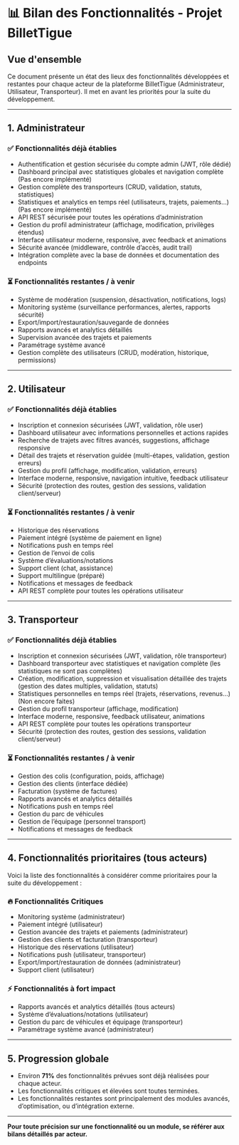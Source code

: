 # 📊 Bilan des Fonctionnalités - Projet BilletTigue

## Vue d'ensemble
Ce document présente un état des lieux des fonctionnalités développées et restantes pour chaque acteur de la plateforme BilletTigue (Administrateur, Utilisateur, Transporteur). Il met en avant les priorités pour la suite du développement.

---

## 1. Administrateur

### ✅ Fonctionnalités déjà établies
- Authentification et gestion sécurisée du compte admin (JWT, rôle dédié)
- Dashboard principal avec statistiques globales et navigation complète (Pas encore implémenté)
- Gestion complète des transporteurs (CRUD, validation, statuts, statistiques)
- Statistiques et analytics en temps réel (utilisateurs, trajets, paiements…)(Pas encore implémenté)
- API REST sécurisée pour toutes les opérations d’administration
- Gestion du profil administrateur (affichage, modification, privilèges étendus)
- Interface utilisateur moderne, responsive, avec feedback et animations
- Sécurité avancée (middleware, contrôle d’accès, audit trail)
- Intégration complète avec la base de données et documentation des endpoints

### ⏳ Fonctionnalités restantes / à venir
- Système de modération (suspension, désactivation, notifications, logs)
- Monitoring système (surveillance performances, alertes, rapports sécurité)
- Export/import/restauration/sauvegarde de données
- Rapports avancés et analytics détaillés
- Supervision avancée des trajets et paiements
- Paramétrage système avancé
- Gestion complète des utilisateurs (CRUD, modération, historique, permissions)

---

## 2. Utilisateur

### ✅ Fonctionnalités déjà établies
- Inscription et connexion sécurisées (JWT, validation, rôle user)
- Dashboard utilisateur avec informations personnelles et actions rapides
- Recherche de trajets avec filtres avancés, suggestions, affichage responsive
- Détail des trajets et réservation guidée (multi-étapes, validation, gestion erreurs)
- Gestion du profil (affichage, modification, validation, erreurs)
- Interface moderne, responsive, navigation intuitive, feedback utilisateur
- Sécurité (protection des routes, gestion des sessions, validation client/serveur)



### ⏳ Fonctionnalités restantes / à venir
- Historique des réservations
- Paiement intégré (système de paiement en ligne)
- Notifications push en temps réel
- Gestion de l’envoi de colis
- Système d’évaluations/notations
- Support client (chat, assistance)
- Support multilingue (préparé)
- Notifications et messages de feedback
- API REST complète pour toutes les opérations utilisateur

---

## 3. Transporteur

### ✅ Fonctionnalités déjà établies
- Inscription et connexion sécurisées (JWT, validation, rôle transporteur)
- Dashboard transporteur avec statistiques et navigation complète (les statistiques ne sont pas complètes)
- Création, modification, suppression et visualisation détaillée des trajets (gestion des dates multiples, validation, statuts)
- Statistiques personnelles en temps réel (trajets, réservations, revenus…) (Non encore faites)
- Gestion du profil transporteur (affichage, modification)
- Interface moderne, responsive, feedback utilisateur, animations
- API REST complète pour toutes les opérations transporteur
- Sécurité (protection des routes, gestion des sessions, validation client/serveur)


### ⏳ Fonctionnalités restantes / à venir
- Gestion des colis (configuration, poids, affichage)
- Gestion des clients (interface dédiée)
- Facturation (système de factures)
- Rapports avancés et analytics détaillés
- Notifications push en temps réel
- Gestion du parc de véhicules
- Gestion de l’équipage (personnel transport)
- Notifications et messages de feedback
---

## 4. Fonctionnalités prioritaires (tous acteurs)

Voici la liste des fonctionnalités à considérer comme prioritaires pour la suite du développement :

### 🔥 Fonctionnalités Critiques
- Monitoring système (administrateur)
- Paiement intégré (utilisateur)
- Gestion avancée des trajets et paiements (administrateur)
- Gestion des clients et facturation (transporteur)
- Historique des réservations (utilisateur)
- Notifications push (utilisateur, transporteur)
- Export/import/restauration de données (administrateur)
- Support client (utilisateur)

### ⚡ Fonctionnalités à fort impact
- Rapports avancés et analytics détaillés (tous acteurs)
- Système d’évaluations/notations (utilisateur)
- Gestion du parc de véhicules et équipage (transporteur)
- Paramétrage système avancé (administrateur)

---

## 5. Progression globale
- Environ **71%** des fonctionnalités prévues sont déjà réalisées pour chaque acteur.
- Les fonctionnalités critiques et élevées sont toutes terminées.
- Les fonctionnalités restantes sont principalement des modules avancés, d’optimisation, ou d’intégration externe.

---

**Pour toute précision sur une fonctionnalité ou un module, se référer aux bilans détaillés par acteur.** 
